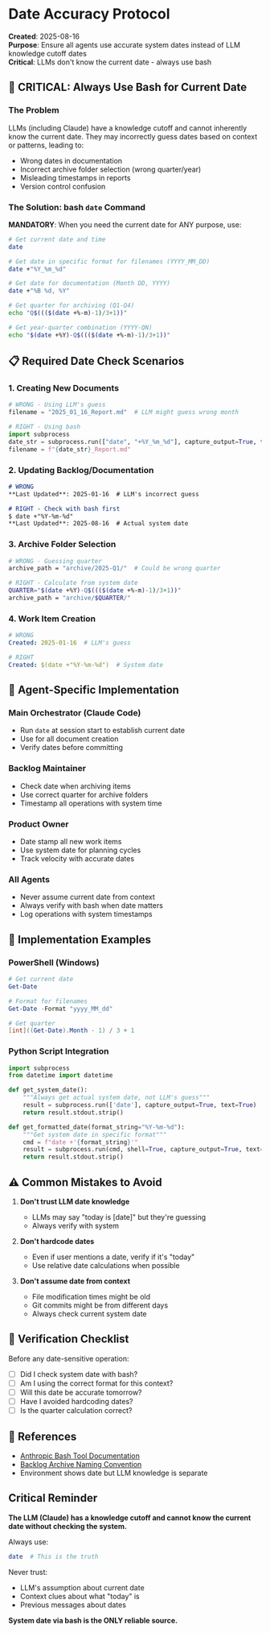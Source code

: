 # Date Accuracy Protocol

**Created**: 2025-08-16  
**Purpose**: Ensure all agents use accurate system dates instead of LLM knowledge cutoff dates  
**Critical**: LLMs don't know the current date - always use bash

## 🚨 CRITICAL: Always Use Bash for Current Date

### The Problem
LLMs (including Claude) have a knowledge cutoff and cannot inherently know the current date. They may incorrectly guess dates based on context or patterns, leading to:
- Wrong dates in documentation
- Incorrect archive folder selection (wrong quarter/year)
- Misleading timestamps in reports
- Version control confusion

### The Solution: bash `date` Command

**MANDATORY**: When you need the current date for ANY purpose, use:

```bash
# Get current date and time
date

# Get date in specific format for filenames (YYYY_MM_DD)
date +"%Y_%m_%d"

# Get date for documentation (Month DD, YYYY)
date +"%B %d, %Y"

# Get quarter for archiving (Q1-Q4)
echo "Q$((($(date +%-m)-1)/3+1))"

# Get year-quarter combination (YYYY-QN)
echo "$(date +%Y)-Q$((($(date +%-m)-1)/3+1))"
```

## 📋 Required Date Check Scenarios

### 1. Creating New Documents
```python
# WRONG - Using LLM's guess
filename = "2025_01_16_Report.md"  # LLM might guess wrong month

# RIGHT - Using bash
import subprocess
date_str = subprocess.run(["date", "+%Y_%m_%d"], capture_output=True, text=True).stdout.strip()
filename = f"{date_str}_Report.md"
```

### 2. Updating Backlog/Documentation
```markdown
# WRONG
**Last Updated**: 2025-01-16  # LLM's incorrect guess

# RIGHT - Check with bash first
$ date +"%Y-%m-%d"
**Last Updated**: 2025-08-16  # Actual system date
```

### 3. Archive Folder Selection
```bash
# WRONG - Guessing quarter
archive_path = "archive/2025-Q1/"  # Could be wrong quarter

# RIGHT - Calculate from system date
QUARTER="$(date +%Y)-Q$((($(date +%-m)-1)/3+1))"
archive_path = "archive/$QUARTER/"
```

### 4. Work Item Creation
```yaml
# WRONG
Created: 2025-01-16  # LLM's guess

# RIGHT
Created: $(date +"%Y-%m-%d")  # System date
```

## 🤖 Agent-Specific Implementation

### Main Orchestrator (Claude Code)
- Run `date` at session start to establish current date
- Use for all document creation
- Verify dates before committing

### Backlog Maintainer
- Check date when archiving items
- Use correct quarter for archive folders
- Timestamp all operations with system time

### Product Owner
- Date stamp all new work items
- Use system date for planning cycles
- Track velocity with accurate dates

### All Agents
- Never assume current date from context
- Always verify with bash when date matters
- Log operations with system timestamps

## 🔧 Implementation Examples

### PowerShell (Windows)
```powershell
# Get current date
Get-Date

# Format for filenames
Get-Date -Format "yyyy_MM_dd"

# Get quarter
[int]((Get-Date).Month - 1) / 3 + 1
```

### Python Script Integration
```python
import subprocess
from datetime import datetime

def get_system_date():
    """Always get actual system date, not LLM's guess"""
    result = subprocess.run(['date'], capture_output=True, text=True)
    return result.stdout.strip()

def get_formatted_date(format_string="%Y-%m-%d"):
    """Get system date in specific format"""
    cmd = f"date +'{format_string}'"
    result = subprocess.run(cmd, shell=True, capture_output=True, text=True)
    return result.stdout.strip()
```

## ⚠️ Common Mistakes to Avoid

1. **Don't trust LLM date knowledge**
   - LLMs may say "today is [date]" but they're guessing
   - Always verify with system

2. **Don't hardcode dates**
   - Even if user mentions a date, verify if it's "today"
   - Use relative date calculations when possible

3. **Don't assume date from context**
   - File modification times might be old
   - Git commits might be from different days
   - Always check current system date

## 📝 Verification Checklist

Before any date-sensitive operation:
- [ ] Did I check system date with bash?
- [ ] Am I using the correct format for this context?
- [ ] Will this date be accurate tomorrow?
- [ ] Have I avoided hardcoding dates?
- [ ] Is the quarter calculation correct?

## 🔗 References
- [Anthropic Bash Tool Documentation](https://docs.anthropic.com/en/docs/agents-and-tools/tool-use/bash-tool)
- [Backlog Archive Naming Convention](../../Shared/Core/Style-Standards/Archive_Naming_Convention.md)
- Environment shows date but LLM knowledge is separate

## Critical Reminder

**The LLM (Claude) has a knowledge cutoff and cannot know the current date without checking the system.**

Always use:
```bash
date  # This is the truth
```

Never trust:
- LLM's assumption about current date
- Context clues about what "today" is
- Previous messages about dates

**System date via bash is the ONLY reliable source.**